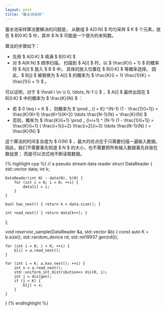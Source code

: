 ```yaml
---
layout: post
title: "蓄水池采样"
---
```


蓄水池采样算法要解决的问题是，
从数组 $ A[0:N] $ 均匀采样 $ K $ 个元素，放在 $ B[0:K] $ 中，其中 $ N $ 可能是一个很大的未知数。

算法的步骤如下：

- 先用 $ A[0:K] $ 填满 $ B[0:K] $
- 对 $ A[K:N] $ 顺序扫描。
扫描到 $ A[i] $ 时，以 $ \frac{K}{i + 1} $ 的概率将 $ A[i] $ 放入 $ B $ 中。
具体的放入位置在 $ B[0:K] $ 等概率选择。
因此，$ B[j] $ 被替换为 $ A[i] $ 的概率为 $ \frac{K}{i + 1} \frac{1}{K} = \frac{1}{i + 1} $ 。

可以证明，对于 $ \forall i \in \\{ 0, \ldots, N-1 \\} $ ，$ A[i] $ 最终出现在 $ B[0:K] $ 中的概率为 $ \frac{K}{N} $ ：

- 若 $ 0 \leq i < K $ ，则概率为 $ \prod _ {l = K} ^{N-1} (1 - \frac{1}{l+1}) = \frac{K}{K+1} \frac{K+1}{K+2} \ldots \frac{N-1}{N} = \frac{K}{N} $
- 否则，概率为 $ \frac{K}{i+1} \prod _ {l=i+1} ^ {N-1} (1 - \frac{1}{l+1}) = \frac{K}{i+1} ( \frac{i+1}{i+2} \frac{i+2}{i+3} \ldots \frac{N-1}{N} ) = \frac{K}{N} $

这个算法的时间复杂度为 $ O(N) $ ，最大的优点在于只需要扫描一遍输入数据。
因此，我们不需要事先知道 $ N $ 的大小，也不需要把所有输入数据事先存放在数组里；
而是可以流式地不断读取数据。

{% highlight cpp %}
// a pseudo stream data reader
struct DataReader {
    std::vector<int> data;
    int k;

    DataReader(int N) : data(N), k(0) {
        for (int i = 0; i < N; ++i) {
            data[i] = i;
        }
    }

    bool has_next() { return k < data.size(); }

    int read_next() { return data[k++]; }
};

void reservior_sample(DataReader &a, std::vector<int> &b) {
    const auto K = b.size();
    std::random_device rd;
    std::mt19937 gen(rd());

    for (int i = 0; i < K; ++i) {
        b[i] = a.read_next();
    }

    for (int i = K; a.has_next(); ++i) {
        int x = a.read_next();
        std::uniform_int_distribution<> dis(0, i);
        int j = dis(gen);
        if (j < K) {
            b[j] = x;
        }
    }
}
{% endhighlight %}
